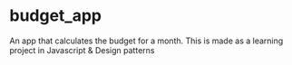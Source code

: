 # budget_app
An app that calculates the budget for a month.
This is made as a learning project in Javascript & Design patterns
